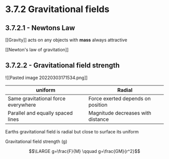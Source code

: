 # 3.7.2 Gravitational fields

## 3.7.2.1 - Newtons Law
[[Gravity]] acts on any objects with **mass**
always attractive

[[Newton's law of gravitation]]

## 3.7.2.2 - Gravitational field strength


![[Pasted image 20220303171534.png]]

| uniform                             | Radial                            |
| ----------------------------------- | --------------------------------- |
| Same gravitational force everywhere | Force exerted depends on position |
| Parallel and equally spaced lines   | Magnitude decreases with distance |

Earths gravitational field is radial but close to surface its uniform

Gravitational field strength (g)

$$\LARGE g=\frac{F}{M} \qquad g=\frac{GM}{r^2}$$